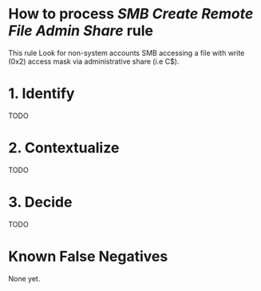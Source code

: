 # How to process *SMB Create Remote File Admin Share* rule
This rule Look for non-system accounts SMB accessing a file with write (0x2) access mask via administrative share (i.e C$).

# 1. Identify
TODO

# 2. Contextualize
TODO

# 3. Decide
TODO

# Known False Negatives
None yet.
